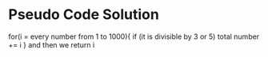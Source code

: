 # Pseudo Code Solution
for(i = every number from 1 to 1000){
    if (it is divisible by 3 or 5)
    total number += i
}
and then we return i
